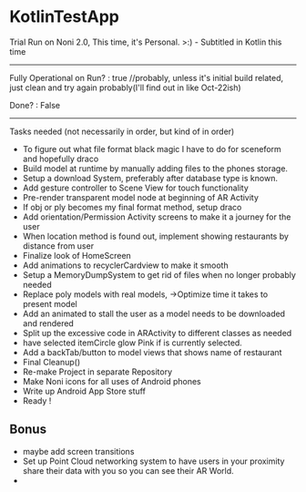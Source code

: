 # KotlinTestApp
Trial Run on Noni 2.0, This time, it's Personal. >:) - Subtitled in Kotlin this time

------------------------------------------------------------------------------
Fully Operational on Run? : true //probably, unless it's initial build related, just clean and try again probably(I'll find out in like Oct-22ish)

Done? : False

------------------------------------------------------------------------------

Tasks needed (not necessarily in order, but kind of in order)

- To figure out what file format black magic I have to do for sceneform and hopefully draco
- Build model at runtime by manually adding files to the phones storage.
- Setup a download System, preferably after database type is known.
- Add gesture controller to Scene View for touch functionality
- Pre-render transparent model node at beginning of AR Activity
- If obj or ply becomes my final format method, setup draco
- Add orientation/Permission Activity screens to make it a journey for the user
- When location method is found out, implement showing restaurants by distance from user
- Finalize look of HomeScreen
- Add animations to recyclerCardview to make it smooth
- Setup a MemoryDumpSystem to get rid of files when no longer probably needed
- Replace poly models with real models, ->Optimize time it takes to present model
- Add an animated to stall the user as a model needs to be downloaded and rendered
- Split up the excessive code in ARActivity to different classes as needed
- have selected itemCircle glow Pink if is currently selected.
- Add a backTab/button to model views that shows name of restaurant
- Final Cleanup()
- Re-make Project in separate Repository
- Make Noni icons for all uses of Android phones
- Write up Android App Store stuff
- Ready !


Bonus
----------
- maybe add screen transitions
- Set up Point Cloud networking system to have users in your proximity share their data with you so you can see their AR World.
- 
